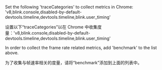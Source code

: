 Set the following 'traceCategories' to collect metrics in Chrome:
'v8,blink.console,disabled-by-default-devtools.timeline,devtools.timeline,blink.user_timing'

设置以下“traceCategories”以在 Chrome
中收集度量：'v8,blink.console,disabled-by-default-devtools.timeline,devtools.timeline,blink.user_timing'

In order to collect the frame rate related metrics, add 'benchmark'
to the list above.

为了收集与帧速率相关的度量，请将“benchmark”添加到上面的列表中。